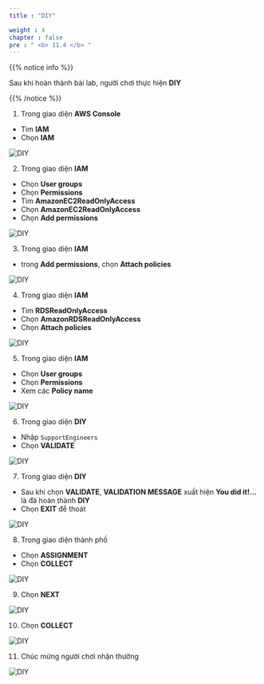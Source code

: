 ```yaml
---
title : "DIY"

weight : 4
chapter : false
pre : " <b> 11.4 </b> "
---
```


{{% notice info %}}

Sau khi hoàn thành bài lab, người chơi thực hiện **DIY**

{{% /notice %}}

1. Trong giao diện **AWS Console**

- Tìm **IAM**
- Chọn **IAM**

![DIY](/images/11-security/11.4-diy/1-diy.png)

2. Trong giao diện **IAM**

- Chọn **User groups**
- Chọn **Permissions**
- Tìm **AmazonEC2ReadOnlyAccess**
- Chọn **AmazonEC2ReadOnlyAccess**
- Chọn **Add permissions**

![DIY](/images/11-security/11.4-diy/2-diy.png)

3. Trong giao diện **IAM**

- trong **Add permissions**, chọn **Attach policies**

![DIY](/images/11-security/11.4-diy/3-diy.png)

4. Trong giao diện **IAM**

- Tìm **RDSReadOnlyAccess**
- Chọn **AmazonRDSReadOnlyAccess**
- Chọn **Attach policies**

![DIY](/images/11-security/11.4-diy/4-diy.png)

5. Trong giao diện **IAM**

- Chọn **User groups**
- Chọn **Permissions**
- Xem các **Policy name**

![DIY](/images/11-security/11.4-diy/5-diy.png)

6. Trong giao diện **DIY**

- Nhập ```SupportEngineers```
- Chọn **VALIDATE**

![DIY](/images/11-security/11.4-diy/6-diy.png)

7. Trong giao diện **DIY**

- Sau khi chọn **VALIDATE**, **VALIDATION MESSAGE** xuất hiện **You did it!...** là đã hoàn thành **DIY**
- Chọn **EXIT** để thoát 

![DIY](/images/11-security/11.4-diy/7-diy.png)

8. Trong giao diện thành phố

- Chọn **ASSIGNMENT**
- Chọn **COLLECT**

![DIY](/images/11-security/11.4-diy/8-diy.png)

9. Chọn **NEXT**

![DIY](/images/11-security/11.4-diy/9-diy.png)

10. Chọn **COLLECT**

![DIY](/images/11-security/11.4-diy/10-diy.png)

11. Chúc mừng người chơi nhận thưởng

![DIY](/images/11-security/11.4-diy/11-diy.png)
